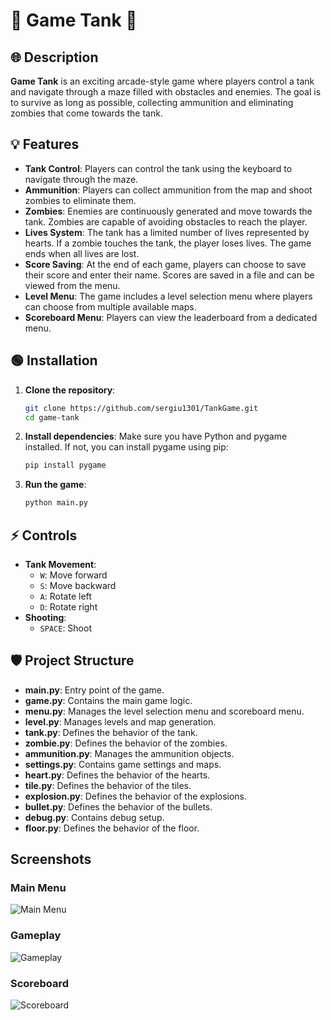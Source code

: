 # 🌟 Game Tank 🌟

## 🌐 Description

**Game Tank** is an exciting arcade-style game where players control a tank and navigate through a maze filled with obstacles and enemies. The goal is to survive as long as possible, collecting ammunition and eliminating zombies that come towards the tank.

## 💡 Features

- **Tank Control**: Players can control the tank using the keyboard to navigate through the maze.
- **Ammunition**: Players can collect ammunition from the map and shoot zombies to eliminate them.
- **Zombies**: Enemies are continuously generated and move towards the tank. Zombies are capable of avoiding obstacles to reach the player.
- **Lives System**: The tank has a limited number of lives represented by hearts. If a zombie touches the tank, the player loses lives. The game ends when all lives are lost.
- **Score Saving**: At the end of each game, players can choose to save their score and enter their name. Scores are saved in a file and can be viewed from the menu.
- **Level Menu**: The game includes a level selection menu where players can choose from multiple available maps.
- **Scoreboard Menu**: Players can view the leaderboard from a dedicated menu.

## 🟢 Installation

1. **Clone the repository**:
    ```sh
    git clone https://github.com/sergiu1301/TankGame.git
    cd game-tank
    ```

2. **Install dependencies**:
    Make sure you have Python and pygame installed. If not, you can install pygame using pip:
    ```sh
    pip install pygame
    ```

3. **Run the game**:
    ```sh
    python main.py
    ```

## ⚡ Controls

- **Tank Movement**: 
    - `W`: Move forward
    - `S`: Move backward
    - `A`: Rotate left
    - `D`: Rotate right
- **Shooting**:
    - `SPACE`: Shoot

## 🛡️ Project Structure

- **main.py**: Entry point of the game.
- **game.py**: Contains the main game logic.
- **menu.py**: Manages the level selection menu and scoreboard menu.
- **level.py**: Manages levels and map generation.
- **tank.py**: Defines the behavior of the tank.
- **zombie.py**: Defines the behavior of the zombies.
- **ammunition.py**: Manages the ammunition objects.
- **settings.py**: Contains game settings and maps.
- **heart.py**: Defines the behavior of the hearts.
- **tile.py**: Defines the behavior of the tiles.
- **explosion.py**: Defines the behavior of the explosions.
- **bullet.py**: Defines the behavior of the bullets.
- **debug.py**: Contains debug setup.
- **floor.py**: Defines the behavior of the floor.
  
## Screenshots

### Main Menu
![Main Menu](https://via.placeholder.com/800x600.png?text=Main+Menu)

### Gameplay
![Gameplay](https://via.placeholder.com/800x600.png?text=Gameplay)

### Scoreboard
![Scoreboard](https://via.placeholder.com/800x600.png?text=Scoreboard)

